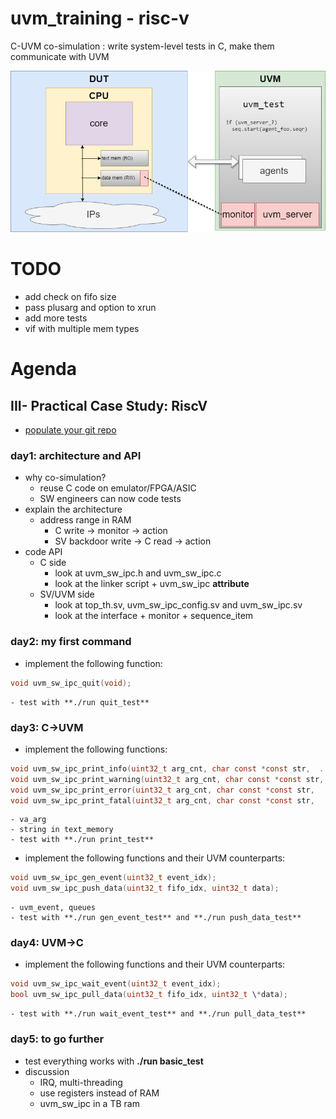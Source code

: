 # uvm_training - risc-v
C-UVM co-simulation : write system-level tests in C, make them communicate with UVM

![](.images/uvm_sw_ipc.png)


# TODO
  - add check on fifo size
  - pass plusarg and option to xrun
  - add more tests
  - vif with multiple mem types


# Agenda

## III- Practical Case Study: RiscV
  - [populate your git repo](https://github.com/antoinemadec/uvm_training#how-to-copy-the-repo) 
### day1: architecture and API
  - why co-simulation?
    - reuse C code on emulator/FPGA/ASIC
    - SW engineers can now code tests
  - explain the architecture
    - address range in RAM
      - C write -> monitor -> action
      - SV backdoor write -> C read -> action
  - code API
    - C side
      - look at uvm_sw_ipc.h and uvm_sw_ipc.c
      - look at the linker script + uvm_sw_ipc __attribute__
    - SV/UVM side
      - look at top_th.sv, uvm_sw_ipc_config.sv and uvm_sw_ipc.sv
      - look at the interface + monitor + sequence_item
### day2: my first command
  - implement the following function:
```c
void uvm_sw_ipc_quit(void);
```
    - test with **./run quit_test**
### day3: C->UVM
  - implement the following functions:
```c
void uvm_sw_ipc_print_info(uint32_t arg_cnt, char const *const str,  ...);
void uvm_sw_ipc_print_warning(uint32_t arg_cnt, char const *const str,  ...);
void uvm_sw_ipc_print_error(uint32_t arg_cnt, char const *const str,  ...);
void uvm_sw_ipc_print_fatal(uint32_t arg_cnt, char const *const str,  ...);
`````
    - va_arg
    - string in text_memory
    - test with **./run print_test**
  - implement the following functions and their UVM counterparts:
  ```c
void uvm_sw_ipc_gen_event(uint32_t event_idx);
void uvm_sw_ipc_push_data(uint32_t fifo_idx, uint32_t data);
  ```
    - uvm_event, queues
    - test with **./run gen_event_test** and **./run push_data_test**
### day4: UVM->C
  - implement the following functions and their UVM counterparts:
```c
void uvm_sw_ipc_wait_event(uint32_t event_idx);
bool uvm_sw_ipc_pull_data(uint32_t fifo_idx, uint32_t \*data);
```
    - test with **./run wait_event_test** and **./run pull_data_test**
### day5: to go further
  - test everything works with **./run basic_test**
  - discussion
    - IRQ, multi-threading
    - use registers instead of RAM
    - uvm_sw_ipc in a TB ram
